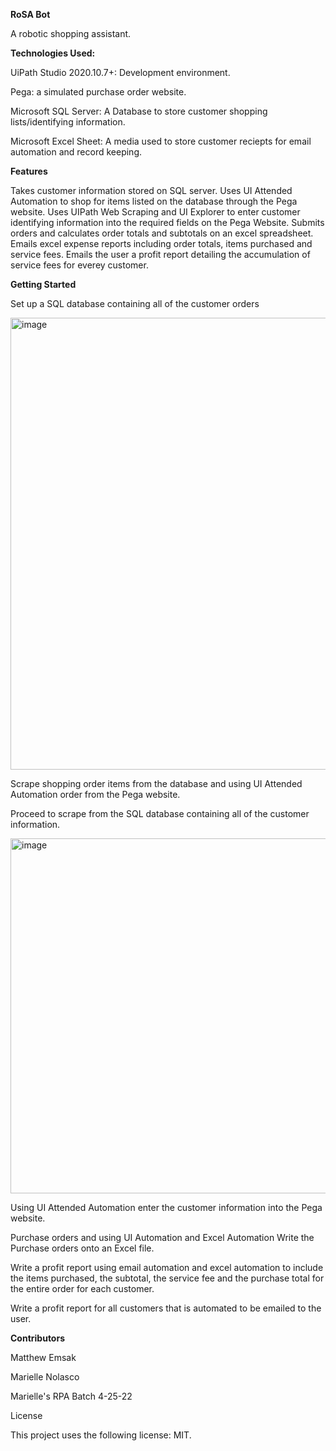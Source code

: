 <strong>RoSA Bot</strong>

A robotic shopping assistant.

<strong>Technologies Used:</strong>

UiPath Studio 2020.10.7+: Development environment.

Pega: a simulated purchase order website.

Microsoft SQL Server: A Database to store customer shopping lists/identifying information.

Microsoft Excel Sheet: A media used to store customer reciepts for email automation and record keeping.

<strong>Features</Strong>

Takes customer information stored on SQL server.
Uses UI Attended Automation to shop for items listed on the database through the Pega website.
Uses UIPath Web Scraping and UI Explorer to enter customer identifying information into the required fields on the Pega Website.
Submits orders and calculates order totals and subtotals on an excel spreadsheet.
Emails excel expense reports including order totals, items purchased and service fees.
Emails the user a profit report detailing the accumulation of service fees for everey customer.

<strong>Getting Started</strong>

Set up a SQL database containing all of the customer orders

![]()<img width="723" alt="image" src="https://user-images.githubusercontent.com/104387212/174142399-2b04dd51-7e14-4e78-aa12-be581b698770.png">

Scrape shopping order items from the database and using UI Attended Automation order from the Pega website.

Proceed to scrape from the SQL database containing all of the customer information.

![]()<img width="568" alt="image" src="https://user-images.githubusercontent.com/104387212/174142675-bbfc06bd-1685-4c81-9958-5623457c679a.png">

Using UI Attended Automation enter the customer information into the Pega website.

Purchase orders and using UI Automation and Excel Automation Write the Purchase orders onto an Excel file.

Write a profit report using email automation and excel automation to include the items purchased, the subtotal, the service fee and the purchase total for the entire order for each customer.

Write a profit report for all customers that is automated to be emailed to the user.

<strong>Contributors</strong>

Matthew Emsak

Marielle Nolasco

Marielle's RPA Batch 4-25-22

License

This project uses the following license: MIT.
